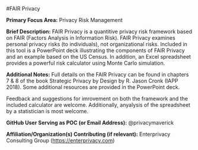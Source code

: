 #FAIR Privacy

**Primary Focus Area:** Privacy Risk Management

**Brief Description:** FAIR Privacy is a quantitive privacy risk framework based on FAIR (Factors Analysis in Information Risk). FAIR Privacy examines personal privacy risks (to individuals), not organizational risks. Included in this tool is a PowerPoint deck illustrating the components of FAIR Privacy and an example based on the US Census. In addition, an Excel spreadsheet provides a powerful risk calculator using Monte Carlo simulation. 

**Additional Notes:** 
Full details on the FAIR Privacy can be found in chapters 7 & 8 of the book Strategic Privacy by Design by R. Jason Cronk (IAPP 2018). Some additional resources are provided in the PowerPoint deck. 

Feedback and suggestions for imrovement on both the framework and the included calculator are welcome. Additionally, anyalysis of the spreadsheet by a statistician is most welcome. 

**GitHub User Serving as POC (or Email Address):** @privacymaverick

**Affiliation/Organization(s) Contributing (if relevant):** Enterprivacy Consulting Group (https://enterprivacy.com)
